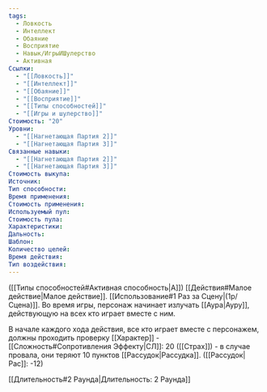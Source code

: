 ```yaml
---
tags:
  - Ловкость
  - Интеллект
  - Обаяние
  - Восприятие
  - Навык/ИгрыИШулерство
  - Активная
Ссылки:
  - "[[Ловкость]]"
  - "[[Интеллект]]"
  - "[[Обаяние]]"
  - "[[Восприятие]]"
  - "[[Типы способностей]]"
  - "[[Игры и шулерство]]"
Стоимость: "20"
Уровни:
  - "[[Нагнетающая Партия 2]]"
  - "[[Нагнетающая Партия 3]]"
Связанные навыки:
  - "[[Нагнетающая Партия 2]]"
  - "[[Нагнетающая Партия 3]]"
Стоимость выкупа:
Источник:
Тип способности:
Время применения:
Стоимость применения:
Используемый пул:
Стоимость пула:
Характеристики:
Дальность:
Шаблон:
Количество целей:
Время действия:
Тип воздействия:
---
```

([[Типы способностей#Активная способность|А]]) [[Действия#Малое действие|Малое действие]]. [[Использование#1 Раз за Сцену|(1р/Сцена)]]. Во время игры, персонаж начинает излучать [[Аура|Ауру]], действующую на всех кто играет вместе с ним. 

В начале каждого хода действия, все кто играет вместе с персонажем, должны проходить проверку [[Характер]] - [[Сложность#Cопротивления Эффекту|СЛ]]: 20 ([[Страх]]) - в случае провала, они теряют 10 пунктов [[Рассудок|Рассудка]]. ([[Рассудок|Рас]]: -12) 

[[Длительность#2 Раунда|Длительность: 2 Раунда]]